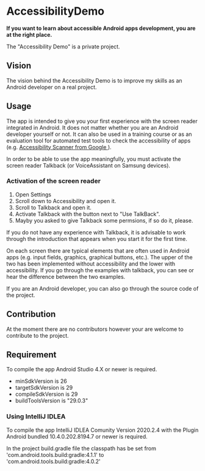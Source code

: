 # AccessibilityDemo
**If you want to learn about accessible Android apps development, you are at the right place.**

The "Accessibility Demo" is a private project.

<h2>Vision</h2>

The vision behind the Accessibility Demo is to improve my skills as an Android developer on a real project.

<h2>Usage</h2>
<p>
The app is intended to give you your first experience with the screen reader integrated in Android. It does not matter whether you are an Android developer yourself or not. It can also be used in a training course or as an evaluation tool for automated test tools to check the accessibility of apps (e.g. <a href="https://play.google.com/store/apps/details?id=com.google.android.apps.accessibility.auditor&hl=de_CH&gl=US">Accessibility Scanner from Google </a>
).
 <p>
In order to be able to use the app meaningfully, you must activate the screen reader Talkback (or VoiceAssistant on Samsung devices).
</p>
<h3>Activation of the screen reader</h3>

<ol>
<li>Open Settings</li> 
<li>Scroll down to Accessibility and open it.</li>
<li>Scroll to Talkback and open it.</li>
<li>Activate Talkback with the button next to "Use TalkBack".</li>
<li>Mayby you asked to give Talkback some permsions, if so do it, please.
</ol>

<p>
If you do not have any experience with Talkback, it is advisable to work through the introduction that appears when you start it for the first time. 
</p>
<p>
On each screen there are typical elements that are often used in Android apps (e.g. input fields, graphics, graphical buttons, etc.). The upper of the two has been implemented without accessibility and the lower with accessibility. If you go through the examples with talkback, you can see or hear the difference between the two examples.
<p>
If you are an Android developer, you can also go through the source code of the project.  
</p>


<h2>Contribution</h2>

At the moment there are no contributors however your are welcome to contribute to the project.

<h2>Requirement</h2>

To compile the app Android Studio 4.X or newer is required.

- minSdkVersion is 26
- targetSdkVersion is 29
- compileSdkVersion is 29
- buildToolsVersion is  "29.0.3"

<h3>Using IntelliJ IDLEA</h3>

To compile the app IntelliJ IDLEA Comunity Version 2020.2.4 with the Plugin Android bundled 10.4.0.202.8194.7 or newer is required.

In the project build.gradle file the classpath has be set from 'com.android.tools.build:gradle:4.1.1' to 'com.android.tools.build:gradle:4.0.2' 



